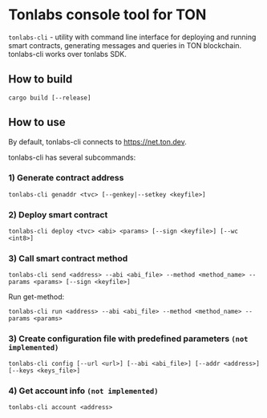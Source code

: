 # Tonlabs console tool for TON

`tonlabs-cli` - utility with command line interface for deploying and running smart contracts, generating messages and queries in TON blockchain.
tonlabs-cli works over tonlabs SDK.

## How to build

    cargo build [--release]

## How to use

By default, tonlabs-cli connects to https://net.ton.dev.

tonlabs-cli has several subcommands:

### 1) Generate contract address

    tonlabs-cli genaddr <tvc> [--genkey|--setkey <keyfile>]

### 2) Deploy smart contract

    tonlabs-cli deploy <tvc> <abi> <params> [--sign <keyfile>] [--wc <int8>]

### 3) Call smart contract method

    tonlabs-cli send <address> --abi <abi_file> --method <method_name> --params <params> [--sign <keyfile>]

Run get-method:

    tonlabs-cli run <address> --abi <abi_file> --method <method_name> --params <params>

### 3) Create configuration file with predefined parameters `(not implemented)`

    tonlabs-cli config [--url <url>] [--abi <abi_file>] [--addr <address>] [--keys <keys_file>]

### 4) Get account info `(not implemented)`

    tonlabs-cli account <address>